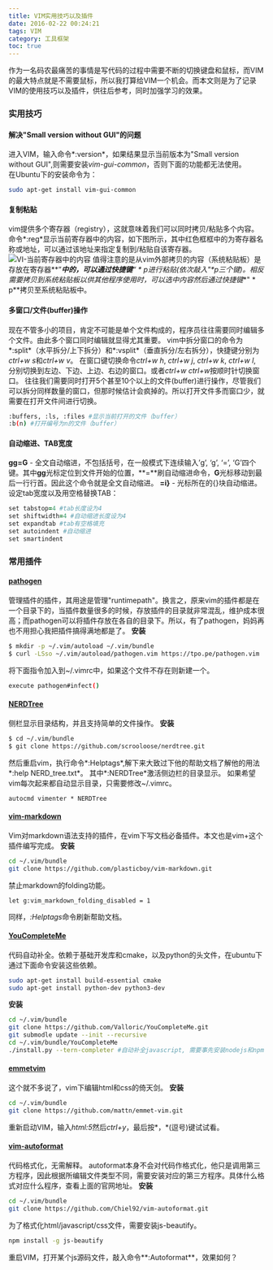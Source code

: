 ```yaml
---
title: VIM实用技巧以及插件
date: 2016-02-22 00:24:21
tags: VIM
category: 工具框架
toc: true
---
```

作为一名码农最痛苦的事情是写代码的过程中需要不断的切换键盘和鼠标，而VIM的最大特点就是不需要鼠标，所以我打算给VIM一个机会。而本文则是为了记录VIM的使用技巧以及插件，供往后参考，同时加强学习的效果。
### 实用技巧
#### 解决"Small version without GUI"的问题
进入VIM，输入命令*:version*，如果结果显示当前版本为"Small version without GUI",则需要安装*vim-gui-common*，否则下面的功能都无法使用。  
在Ubuntu下的安装命令为：
``` bash
sudo apt-get install vim-gui-common
```
#### 复制粘贴
vim提供多个寄存器（registry），这就意味着我们可以同时拷贝/粘贴多个内容。命令*:reg*显示当前寄存器中的内容，如下图所示，其中红色框框中的为寄存器名称或地址，可以通过该地址来指定复制到/粘贴自该寄存器。
![VI-当前寄存器中的内容](/content/images/2016/02/vi_reg.jpg)
值得注意的是从vim外部拷贝的内容（系统粘贴板）是存放在寄存器**”***中的，可以通过快捷键**“ * p**进行粘贴(依次敲入"\*p三个键)。相反需要拷贝到系统粘贴板以供其他程序使用时，可以选中内容然后通过快捷键**" * p**拷贝至系统粘贴板中。
#### 多窗口/文件(buffer)操作
现在不管多小的项目，肯定不可能是单个文件构成的，程序员往往需要同时编辑多个文件。由此多个窗口同时编辑就显得尤其重要。
vim中拆分窗口的命令为*:split*（水平拆分/上下拆分）和*:vsplit*（垂直拆分/左右拆分），快捷键分别为*ctrl+w s*和*ctrl+w v*。
在窗口键切换命令*ctrl+w h*, *ctrl+w j*, *ctrl+w k*, *ctrl+w l*, 分别切换到左边、下边、上边、右边的窗口。或者*ctrl+w ctrl+w*按顺时针切换窗口。
往往我们需要同时打开5个甚至10个以上的文件(buffer)进行操作，尽管我们可以拆分同样数量的窗口，但那时候估计会疯掉的。所以打开文件多而窗口少，就需要在打开文件间进行切换。
``` bash
:buffers, :ls, :files #显示当前打开的文件（buffer）
:b(n) #打开编号为n的文件（buffer）
```
#### 自动缩进、TAB宽度
**gg=G** - 全文自动缩进，不包括括号，在一般模式下连续输入’g’, ‘g’, ‘=’, ‘G’四个键。其中**gg**光标定位到文件开始的位置，**=**刷自动缩进命令，**G**光标移动到最后一行行首。因此这个命令就是全文自动缩进。
**=i}** - 光标所在的{}块自动缩进。
设定tab宽度以及用空格替换TAB：
``` ruby
set tabstop=4 #tab长度设为4
set shiftwidth=4 #自动缩进长度设为4 
set expandtab #tab有空格填充
set autoindent #自动缩进
set smartindent 
```
### 常用插件 
#### [pathogen](https://github.com/tpope/vim-pathogen)
管理插件的插件，其用途是管理"runtimepath"。换言之，原来vim的插件都是在一个目录下的，当插件数量很多的时候，存放插件的目录就非常混乱，维护成本很高；而pathogen可以将插件存放在各自的目录下。所以，有了pathogen，妈妈再也不用担心我把插件搞得满地都是了。
**安装**
``` bash
$ mkdir -p ~/.vim/autoload ~/.vim/bundle
$ curl -LSso ~/.vim/autoload/pathogen.vim https://tpo.pe/pathogen.vim
```
将下面指令加入到~/.vimrc中，如果这个文件不存在则新建一个。
``` bash
execute pathogen#infect()
```
#### [NERDTree](https://github.com/scrooloose/nerdtree)
侧栏显示目录结构，并且支持简单的文件操作。
**安装**
``` bash
$ cd ~/.vim/bundle
$ git clone https://github.com/scrooloose/nerdtree.git
```
然后重启vim，执行命令*:Helptags*,解下来大致过下他的帮助文档了解他的用法*:help NERD_tree.txt*。
其中*:NERDTree*激活侧边栏的目录显示。
如果希望vim每次起来都自动显示目录，只需要修改~/.vimrc。
``` 
autocmd vimenter * NERDTree
```
#### [vim-markdown](https://github.com/plasticboy/vim-markdown)
Vim对markdown语法支持的插件，在vim下写文档必备插件。本文也是vim+这个插件编写完成。
**安装**
``` bash
cd ~/.vim/bundle
git clone https://github.com/plasticboy/vim-markdown.git
```
禁止markdown的folding功能。
``` 
let g:vim_markdown_folding_disabled = 1
```
同样，*:Helptags*命令刷新帮助文档。
#### [YouCompleteMe](https://github.com/Valloric/YouCompleteMe)
代码自动补全。依赖于基础开发库和cmake，以及python的头文件，在ubuntu下通过下面命令安装这些依赖。
``` bash
sudo apt-get install build-essential cmake
sudo apt-get install python-dev python3-dev
```
**安装**
``` bash
cd ~/.vim/bundle
git clone https://github.com/Valloric/YouCompleteMe.git
git submodle update --init --recursive
cd ~/.vim/bundle/YouCompleteMe
./install.py --tern-completer #自动补全javascript, 需要事先安装nodejs和npm
```
#### [emmetvim](https://github.com/mattn/emmet-vim)
这个就不多说了，vim下编辑html和css的倚天剑。
**安装**
``` bash
cd ~/.vim/bundle
git clone https://github.com/mattn/emmet-vim.git
```
重新启动VIM，输入*html:5*然后*ctrl+y*，最后按*，*(逗号)键试试看。
#### [vim-autoformat](https://github.com/Chiel92/vim-autoformat)
代码格式化，无需解释。
autoformat本身不会对代码作格式化，他只是调用第三方程序，因此根据所编辑文件类型不同，需要安装对应的第三方程序。具体什么格式对应什么程序，查看上面的官网地址。
**安装**
``` bash
cd ~/.vim/bundle
git clone https://github.com/Chiel92/vim-autoformat.git
```
为了格式化html/javascript/css文件，需要安装js-beautify。
``` bash
npm install -g js-beautify
```
重启VIM，打开某个js源码文件，敲入命令**:Autoformat**，效果如何？

